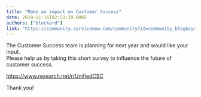 ```yaml
---
title: "Make an impact on Customer Success"
date: 2019-11-16T02:53:29.000Z
authors: ["blockard"]
link: "https://community.servicenow.com/community?id=community_blog&sys_id=e7fdf9031bc50410d01143f6fe4bcbe9"
---
```

<p>The Customer Success team is planning for next year and would like your input.<br />Please help us by taking this short survey to influence the future of customer success.</p>
<p><a href="https://www.research.net/r/UnifiedCSC" rel="nofollow">https://www.research.net/r/UnifiedCSC</a></p>
<p>Thank you!</p>